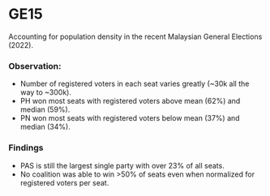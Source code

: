 # GE15

Accounting for population density in the recent Malaysian General Elections (2022).

### Observation:
* Number of registered voters in each seat varies greatly (~30k all the way to ~300k).
* PH won most seats with registered voters above mean (62%) and median (59%).
* PN won most seats with registered voters below mean (37%) and median (34%).

### Findings
* PAS is still the largest single party with over 23% of all seats.
* No coalition was able to win >50% of seats even when normalized for registered voters per seat.

